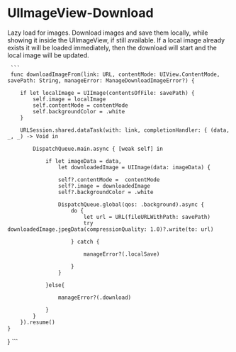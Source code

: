 # UIImageView-Download

 Lazy load for images. Download images and save them locally, while showing it inside the UIImageView, if still available.
     If a local image already exists it will be loaded immediately, then the download will start and the local image will be updated.
     
     ```
     func downloadImageFrom(link: URL, contentMode: UIView.ContentMode, savePath: String, manageError: ManageDownloadImageError?) {
        
        if let localImage = UIImage(contentsOfFile: savePath) {
            self.image = localImage
            self.contentMode = contentMode
            self.backgroundColor = .white
        }
        
        URLSession.shared.dataTask(with: link, completionHandler: { (data, _, _) -> Void in
            
            DispatchQueue.main.async { [weak self] in
                
                if let imageData = data,
                    let downloadedImage = UIImage(data: imageData) {
                    
                    self?.contentMode =  contentMode
                    self?.image = downloadedImage
                    self?.backgroundColor = .white
                    
                    DispatchQueue.global(qos: .background).async {
                        do {
                            let url = URL(fileURLWithPath: savePath)
                            try downloadedImage.jpegData(compressionQuality: 1.0)?.write(to: url)
                            
                        } catch {
                            
                            manageError?(.localSave)
                            
                        }
                    }
                    
                }else{
                    
                    manageError?(.download)
                    
                }
            }
        }).resume()
    }
}
     ```
